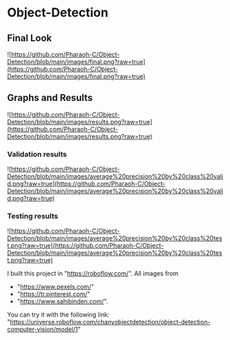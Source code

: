 # Object-Detection
## Final Look
![https://github.com/Pharaoh-C/Object-Detection/blob/main/images/final.png?raw=true](https://github.com/Pharaoh-C/Object-Detection/blob/main/images/final.png?raw=true)

## Graphs and Results
![https://github.com/Pharaoh-C/Object-Detection/blob/main/images/results.png?raw=true](https://github.com/Pharaoh-C/Object-Detection/blob/main/images/results.png?raw=true)

### Validation results
![https://github.com/Pharaoh-C/Object-Detection/blob/main/images/average%20precision%20by%20class%20valid.png?raw=true](https://github.com/Pharaoh-C/Object-Detection/blob/main/images/average%20precision%20by%20class%20valid.png?raw=true)

### Testing results
![https://github.com/Pharaoh-C/Object-Detection/blob/main/images/average%20precision%20by%20class%20test.png?raw=true](https://github.com/Pharaoh-C/Object-Detection/blob/main/images/average%20precision%20by%20class%20test.png?raw=true)


I built this project in "https://roboflow.com/". 
All images from 
* "https://www.pexels.com/"
* "https://tr.pinterest.com/"
* "https://www.sahibinden.com/".


You can try it with the following link:
"https://universe.roboflow.com/chanyobjectdetection/object-detection-computer-vision/model/1"
